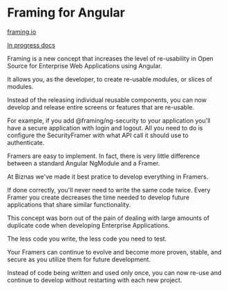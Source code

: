 Framing for Angular
===================

[framing.io](http://framing.io)

[In progress docs](http://dev.framing.io/guidelines/introduction)

Framing is a new concept that increases the level of re-usability in Open Source for Enterprise Web Applications using Angular.

It allows you, as the developer, to create re-usable modules, or slices of modules.

Instead of the releasing individual reusable components, you can now develop and release entire screens or features that are re-usable.

For example, if you add @framing/ng-security to your application you'll have a secure application with login and logout. All you need to do is configure the SecurityFramer with what API call it should use to authenticate.

Framers are easy to implement. In fact, there is very little difference between a standard Angular NgModule and a Framer.

At Biznas we've made it best pratice to develop everything in Framers.

If done correctly, you'll never need to write the same code twice. Every Framer you create decreases the time needed to develop future applications that share similar functionality.

This concept was born out of the pain of dealing with large amounts of duplicate code when developing Enterprise Applications.

The less code you write, the less code you need to test.

Your Framers can continue to evolve and become more proven, stable, and secure as you utilize them for future development.

Instead of code being written and used only once, you can now re-use and continue to develop without restarting with each new project.
